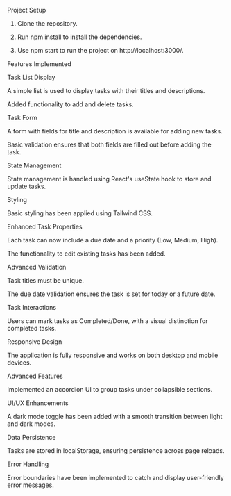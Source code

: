 Project Setup

1. Clone the repository.


2. Run npm install to install the dependencies.


3. Use npm start to run the project on http://localhost:3000/.



Features Implemented

Task List Display

A simple list is used to display tasks with their titles and descriptions.

Added functionality to add and delete tasks.


Task Form

A form with fields for title and description is available for adding new tasks.

Basic validation ensures that both fields are filled out before adding the task.


State Management

State management is handled using React's useState hook to store and update tasks.


Styling

Basic styling has been applied using Tailwind CSS.


Enhanced Task Properties

Each task can now include a due date and a priority (Low, Medium, High).

The functionality to edit existing tasks has been added.


Advanced Validation

Task titles must be unique.

The due date validation ensures the task is set for today or a future date.


Task Interactions

Users can mark tasks as Completed/Done, with a visual distinction for completed tasks.


Responsive Design

The application is fully responsive and works on both desktop and mobile devices.


Advanced Features

Implemented an accordion UI to group tasks under collapsible sections.


UI/UX Enhancements

A dark mode toggle has been added with a smooth transition between light and dark modes.


Data Persistence

Tasks are stored in localStorage, ensuring persistence across page reloads.


Error Handling

Error boundaries have been implemented to catch and display user-friendly error messages.
